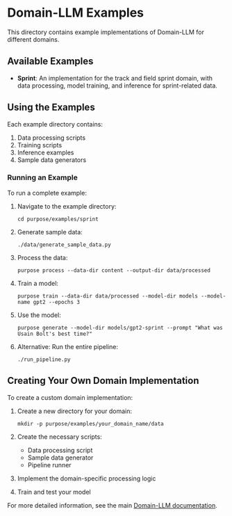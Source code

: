 # Domain-LLM Examples

This directory contains example implementations of Domain-LLM for different domains.

## Available Examples

- **Sprint**: An implementation for the track and field sprint domain, with data processing, model training, and inference for sprint-related data.

## Using the Examples

Each example directory contains:

1. Data processing scripts
2. Training scripts
3. Inference examples
4. Sample data generators

### Running an Example

To run a complete example:

1. Navigate to the example directory:
   ```
   cd purpose/examples/sprint
   ```

2. Generate sample data:
   ```
   ./data/generate_sample_data.py
   ```

3. Process the data:
   ```
   purpose process --data-dir content --output-dir data/processed
   ```

4. Train a model:
   ```
   purpose train --data-dir data/processed --model-dir models --model-name gpt2 --epochs 3
   ```

5. Use the model:
   ```
   purpose generate --model-dir models/gpt2-sprint --prompt "What was Usain Bolt's best time?"
   ```

6. Alternative: Run the entire pipeline:
   ```
   ./run_pipeline.py
   ```

## Creating Your Own Domain Implementation

To create a custom domain implementation:

1. Create a new directory for your domain:
   ```
   mkdir -p purpose/examples/your_domain_name/data
   ```

2. Create the necessary scripts:
   - Data processing script
   - Sample data generator
   - Pipeline runner

3. Implement the domain-specific processing logic

4. Train and test your model

For more detailed information, see the main [Domain-LLM documentation](../../README.md). 